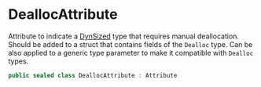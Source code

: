 # DeallocAttribute

Attribute to indicate a [DynSized](T.DynSizedAttribute.g.md) type that requires manual deallocation.
Should be added to a struct that contains fields of the `Dealloc` type.
Can be also applied to a generic type parameter to make it compatible with `Dealloc` types.

```csharp
public sealed class DeallocAttribute : Attribute
```
